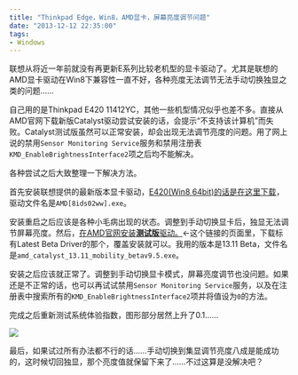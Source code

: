 ```yaml
---
title: "Thinkpad Edge，Win8，AMD显卡，屏幕亮度调节问题"
date: "2013-12-12 22:35:00"
tags:
- Windows
---
```

联想从将近一年前就没有再更新E系列比较老机型的显卡驱动了。尤其是联想的AMD显卡驱动在Win8下兼容性一直不好，各种亮度无法调节无法手动切换独显之类的问题……

自己用的是Thinkpad E420 11412YC，其他一些机型情况似乎也差不多。直接从AMD官网下载新版Catalyst驱动尝试安装的话，会提示“不支持该计算机”而失败。Catalyst测试版虽然可以正常安装，却会出现无法调节亮度的问题。用了网上说的禁用`Sensor Monitoring Service`服务和禁用注册表`KMD_EnableBrightnessInterface2`项之后均不能解决。

各种尝试之后大致整理一下解决方法。

首先安装联想提供的最新版本显卡驱动，[E420(Win8 64bit)的话是在这里下载](http://think.lenovo.com.cn/support/driver/detail.aspx?DEditid=4455&docTypeID=DOC_TYPE_DRIVER&osid=241&treeid=3092200&args=%3Fcategoryid%3D3092200%26CODEName%3D11412YC%26SearchNodeCC%3D11412YC%26SearchType%3D1%26wherePage%3D2%26Rcode%3D11412YC)，驱动文件名是`AMD[8ids02ww].exe`。

安装重启之后应该是各种小毛病出现的状态。调整到手动切换显卡后，独显无法调节屏幕亮度。然后，[在AMD官网安装**测试版**驱动。](http://support.amd.com/zh-cn/download/mobile?os=Windows%208%20-%2064)←这个链接的页面里，下载标有Latest Beta Driver的那个，覆盖安装就可以。我用的版本是13.11 Beta，文件名是`amd_catalyst_13.11_mobility_betav9.5.exe`。

安装之后应该就正常了。调整到手动切换显卡模式，屏幕亮度调节也没问题。如果还是不正常的话，也可以再试试禁用`Sensor Monitoring Service`服务，以及在注册表中搜索所有的`KMD_EnableBrightnessInterface2`项并将值设为`0`的方法。

完成之后重新测试系统体验指数，图形部分居然上升了0.1……

![](/assets/0058-01.png)

最后，如果试过所有办法都不行的话……手动切换到集显调节亮度八成是能成功的，这时候切回独显，那个亮度值就保留下来了……不过这算是没解决吧？